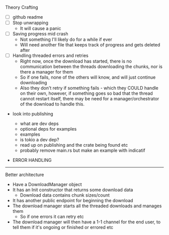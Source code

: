 Theory Crafting

- [ ] github readme
- [ ] Stop unwrapping
  - It will cause a panic
- [ ] Saving progress mid crash
  - Not something I'll likely do for a while if ever
  - Will need another file that keeps track of progress and gets deleted after
- [ ] Handling threaded errors and retries
  - Right now, once the download has started, there is no communication between the threads downloading the chunks, nor is there a manager for them
  - So if one fails, none of the others will know, and will just continue downloading
  - Also they don't retry if something fails - which they COULD handle on their own, however, if something goes so bad that the thread cannot restart itself, there may be need for a manager/orchestrator of the download to handle this.
- look into publishing

  - what are dev deps
  - optional deps for examples
  - examples
  - is tokio a dev dep?
  - read up on publishing and the crate being found etc
  - probably remove main.rs but make an example with indicatif

- ERROR HANDLING

---

Better architecture

- Have a DownloadManager object
- It has an Init constructor that returns some download data
  - Download data contains chunk sizes/count
- It has another public endpoint for beginning the download
- The download manager starts all the threaded downloads and manages them
  - So if one errors it can retry etc
- The download manager will then have a 1-1 channel for the end user, to tell them if it's ongoing or finished or errored etc
